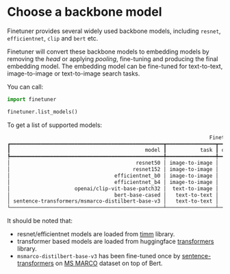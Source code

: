 # Choose a backbone model

Finetuner provides several widely used backbone models,
including `resnet`, `efficientnet`, `clip` and `bert` etc.

Finetuner will convert these backbone models to embedding models by removing
the *head* or applying *pooling*,
fine-tuning and producing the final embedding model.
The embedding model can be fine-tuned for text-to-text, image-to-image or text-to-image
search tasks.

You can call:
```python
import finetuner

finetuner.list_models()
```

To get a list of supported models:

```bash
                                                                  Finetuner backbones                                                                   
┏━━━━━━━━━━━━━━━━━━━━━━━━━━━━━━━━━━━━━━━━━━━━━━━━━━┳━━━━━━━━━━━━━━━━┳━━━━━━━━━━━━┳━━━━━━━━━━━━━━┳━━━━━━━━━━━━━━━━━━━━━━━━━━━━━━━━━━━━━━━━━━━━━━━━━━━━━━┓
┃                                            model ┃           task ┃ output_dim ┃ architecture ┃                                          description ┃
┡━━━━━━━━━━━━━━━━━━━━━━━━━━━━━━━━━━━━━━━━━━━━━━━━━━╇━━━━━━━━━━━━━━━━╇━━━━━━━━━━━━╇━━━━━━━━━━━━━━╇━━━━━━━━━━━━━━━━━━━━━━━━━━━━━━━━━━━━━━━━━━━━━━━━━━━━━━┩
│                                         resnet50 │ image-to-image │       2048 │          CNN │                               Pretrained on ImageNet │
│                                        resnet152 │ image-to-image │       2048 │          CNN │                               Pretrained on ImageNet │
│                                  efficientnet_b0 │ image-to-image │       1280 │          CNN │                               Pretrained on ImageNet │
│                                  efficientnet_b4 │ image-to-image │       1280 │          CNN │                               Pretrained on ImageNet │
│                     openai/clip-vit-base-patch32 │  text-to-image │        768 │  transformer │ Pretrained on millions of text image pairs by OpenAI │
│                                  bert-base-cased │   text-to-text │        768 │  transformer │       Pretrained on BookCorpus and English Wikipedia │
│ sentence-transformers/msmarco-distilbert-base-v3 │   text-to-text │        768 │  transformer │           Pretrained on Bert, fine-tuned on MS Marco │
└──────────────────────────────────────────────────┴────────────────┴────────────┴──────────────┴──────────────────────────────────────────────────────┘
```

It should be noted that:

+ resnet/efficientnet models are loaded from [timm](https://github.com/rwightman/pytorch-image-models) library.
+ transformer based models are loaded from huggingface [transformers](https://github.com/huggingface/transformers) library.
+ `msmarco-distilbert-base-v3` has been fine-tuned once by [sentence-transformers](https://www.sbert.net/) on [MS MARCO](https://microsoft.github.io/msmarco/) dataset on top of Bert.